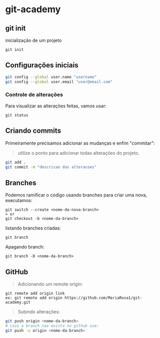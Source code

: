 # git-academy

## git init
inicialização de um projeto

```
git init
```

## Configurações iniciais

```bash
git config --global user.name "username" 
git config --global user.email "user@email.com" 
```

### Controle de alterações 
Para visualizar as alterações feitas, vamos usar:

```
git status
```

## Criando commits
Primeiramente precisamos adicionar as mudanças e enfim "commitar":
> utilize o ponto para adicionar todas alterações do projeto.

```bash
git add .
git commit -m "descricao das alteracoes"
```

## Branches
Podemos ramificar o código usando branches para criar uma nova, executamos: 

```
git switch --create <nome-da-nova-branch>
> or
git checkout -b <nome-da-branch>
```
listando branches criadas:

```
git branch
```
Apagando branch:

```
git branch -D <nome-da-branch>
```

## GitHub
>Adicionando um remote origin:

```
git remote add origin link
ex: git remote add origin https://github.com/MariaRosa1/git-academy.git
```

>Subindo alterações:
 ```bash
git push origin <nome-da-branch>
# caso a branch nao exista no github use:
git push -u origin <nome-da-branch>
 ```

